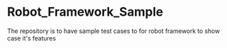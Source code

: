 # Robot_Framework_Sample
The repository is to have sample test cases to for robot framework to show case it's features
